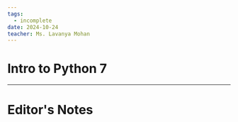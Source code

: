 ```yaml
---
tags:
  - incomplete
date: 2024-10-24
teacher: Ms. Lavanya Mohan
---
```

# Intro to Python 7

----------------------------------------------------------------
# Editor's Notes